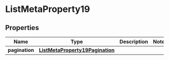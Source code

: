 

# ListMetaProperty19


## Properties

| Name | Type | Description | Notes |
|------------ | ------------- | ------------- | -------------|
|**pagination** | [**ListMetaProperty19Pagination**](ListMetaProperty19Pagination.md) |  |  |



